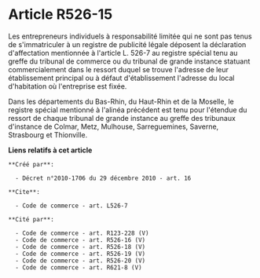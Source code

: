 # Article R526-15

Les entrepreneurs individuels à responsabilité limitée qui ne sont pas tenus de s'immatriculer à un registre de publicité
légale déposent la déclaration d'affectation mentionnée à l'article L. 526-7 au registre spécial tenu au greffe du tribunal
de commerce ou du tribunal de grande instance statuant commercialement dans le ressort duquel se trouve l'adresse de leur
établissement principal ou à défaut d'établissement l'adresse du local d'habitation où l'entreprise est fixée. 

Dans les départements du Bas-Rhin, du Haut-Rhin et de la Moselle, le registre spécial mentionné à l'alinéa précédent est tenu
pour l'étendue du ressort de chaque tribunal de grande instance au greffe des tribunaux d'instance de Colmar, Metz, Mulhouse,
Sarreguemines, Saverne, Strasbourg et Thionville.

**Liens relatifs à cet article**

	**Créé par**:

	  - Décret n°2010-1706 du 29 décembre 2010 - art. 16

	**Cite**:

	  - Code de commerce - art. L526-7

	**Cité par**:

	  - Code de commerce - art. R123-228 (V)
	  - Code de commerce - art. R526-16 (V)
	  - Code de commerce - art. R526-18 (V)
	  - Code de commerce - art. R526-19 (V)
	  - Code de commerce - art. R526-20 (V)
	  - Code de commerce - art. R621-8 (V)
